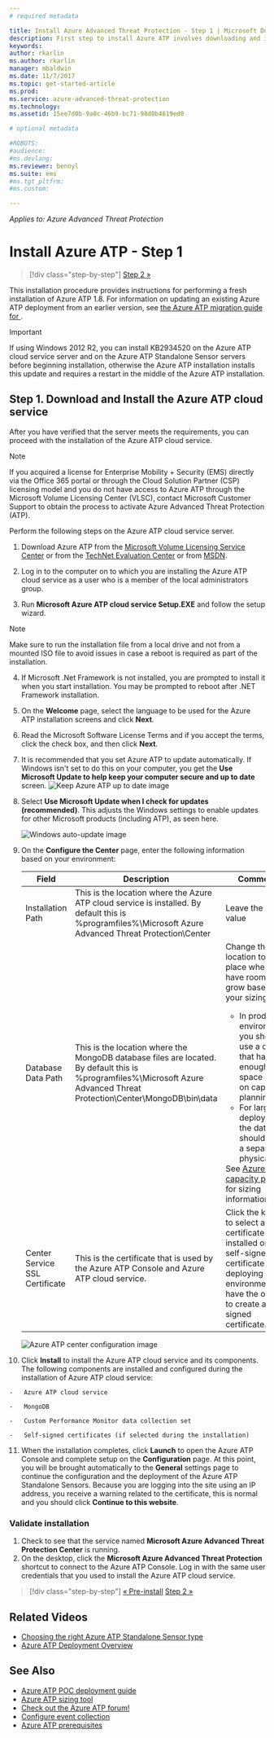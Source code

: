 ```yaml
---
# required metadata

title: Install Azure Advanced Threat Protection - Step 1 | Microsoft Docs
description: First step to install Azure ATP involves downloading and installing the Azure ATP cloud service onto your chosen server.
keywords:
author: rkarlin
ms.author: rkarlin
manager: mbaldwin
ms.date: 11/7/2017
ms.topic: get-started-article
ms.prod:
ms.service: azure-advanced-threat-protection
ms.technology:
ms.assetid: 15ee7d0b-9a0c-46b9-bc71-98d0b4619ed0

# optional metadata

#ROBOTS:
#audience:
#ms.devlang:
ms.reviewer: bennyl
ms.suite: ems
#ms.tgt_pltfrm:
#ms.custom:

---
```


*Applies to: Azure Advanced Threat Protection*


# Install Azure ATP - Step 1

>[!div class="step-by-step"]
[Step 2 »](install-ata-step2.md)

This installation procedure provides instructions for performing a fresh installation of Azure ATP 1.8. For information on updating an existing Azure ATP deployment from an earlier version, see [the Azure ATP migration guide for ](ata-update-1.8-migration-guide.md).

> [!IMPORTANT] 
> If using Windows 2012 R2, you can install KB2934520 on the Azure ATP cloud service server and on the Azure ATP Standalone Sensor servers before beginning installation, otherwise the Azure ATP installation installs this update and requires a restart in the middle of the Azure ATP installation.

## Step 1. Download and Install the Azure ATP cloud service
After you have verified that the server meets the requirements, you can proceed with the installation of the Azure ATP cloud service.
    
> [!NOTE]
>If you acquired a license for Enterprise Mobility + Security (EMS) directly via the Office 365 portal or through the Cloud Solution Partner (CSP) licensing model and you do not have access to Azure ATP through the Microsoft Volume Licensing Center (VLSC), contact Microsoft Customer Support to obtain the process to activate Azure Advanced Threat Protection (ATP).

Perform the following steps on the Azure ATP cloud service server.

1.  Download Azure ATP from the [Microsoft Volume Licensing Service Center](https://www.microsoft.com/Licensing/servicecenter/default.aspx) or from the [TechNet Evaluation Center](http://www.microsoft.com/evalcenter/) or from [MSDN](https://msdn.microsoft.com/subscriptions/downloads).

2.  Log in to the computer on to which you are installing the Azure ATP cloud service as a user who is a member of the local administrators group.

3.  Run **Microsoft Azure ATP cloud service Setup.EXE** and follow the setup wizard.

> [!NOTE]   
> Make sure to run the installation file from a local drive and not from a mounted ISO file to avoid issues in case a reboot is required as part of the installation.   

4.  If Microsoft .Net Framework is not installed, you are prompted to install it when you start installation. You may be prompted to reboot after .NET Framework installation.
5.  On the **Welcome** page, select the language to be used for the Azure ATP installation screens and click **Next**.

6.  Read the Microsoft Software License Terms and if you accept the terms, click the check box, and then click **Next**.

7.  It is recommended that you set Azure ATP to update automatically. If Windows isn't set to do this on your computer, you get the **Use Microsoft Update to help keep your computer secure and up to date** screen. 
    ![Keep Azure ATP up to date image](media/ata_ms_update.png)

8. Select **Use Microsoft Update when I check for updates (recommended)**. This adjusts the Windows settings to enable updates for other Microsoft products (including ATP), as seen here. 

    ![Windows auto-update image](media/ata_installupdatesautomatically.png)

8.  On the **Configure the Center** page, enter the following information based on your environment:

    |Field|Description|Comments|
    |---------|---------------|------------|
    |Installation Path|This is the location where the Azure ATP cloud service is installed. By default this is  %programfiles%\Microsoft Azure Advanced Threat Protection\Center|Leave the default value|
    |Database Data Path|This is the location where the MongoDB database files are located. By default this is %programfiles%\Microsoft Azure Advanced Threat Protection\Center\MongoDB\bin\data|Change the location to a place where you have room to grow based on your sizing. **Note:** <ul><li>In production environments, you should use a drive that has enough space based on capacity planning.</li><li>For large deployments the database should be on a separate physical disk.</li></ul>See [Azure ATP capacity planning](ata-capacity-planning.md) for sizing information.|
    |Center Service SSL Certificate|This is the certificate that is used by the Azure ATP Console and Azure ATP cloud service.|Click the key icon to select a certificate installed or check self-signed certificate when deploying in a lab environment. You have the option to create a self-signed certificate.|
        
    ![Azure ATP center configuration image](media/ATP-Center-Configuration.png)

10.  Click **Install** to install the Azure ATP cloud service and its components.
    The following components are installed and configured during the installation of Azure ATP cloud service:

    -   Azure ATP cloud service

    -   MongoDB

    -   Custom Performance Monitor data collection set

    -   Self-signed certificates (if selected during the installation)

11.  When the installation completes, click **Launch**  to open the Azure ATP Console and complete setup on the **Configuration** page.
At this point, you will be brought automatically to the **General** settings page to continue the configuration and the deployment of the Azure ATP Standalone Sensors.
Because you are logging into the site using an IP address, you receive a warning related to the certificate, this is normal and you should click **Continue to this website**.

### Validate installation

1.  Check to see that the service named **Microsoft Azure Advanced Threat Protection Center** is running.
2.  On the desktop, click the **Microsoft Azure Advanced Threat Protection** shortcut to connect to the Azure ATP Console. Log in with the same user credentials that you used to install the Azure ATP cloud service.



>[!div class="step-by-step"]
[« Pre-install](configure-port-mirroring.md)
[Step 2 »](install-ata-step2.md)

## Related Videos
- [Choosing the right Azure ATP Standalone Sensor type](https://channel9.msdn.com/Shows/Microsoft-Security/ATP-Deployment-Choose-the-Right-Gateway-Type)
- [Azure ATP Deployment Overview](https://channel9.msdn.com/Shows/Microsoft-Security/Overview-of-ATP-Deployment-in-10-Minutes)


## See Also
- [Azure ATP POC deployment guide](http://aka.ms/atapoc)
- [Azure ATP sizing tool](http://aka.ms/trisizingtool)
- [Check out the Azure ATP forum!](https://social.technet.microsoft.com/Forums/security/home?forum=mata)
- [Configure event collection](configure-event-collection.md)
- [Azure ATP prerequisites](ata-prerequisites.md)

